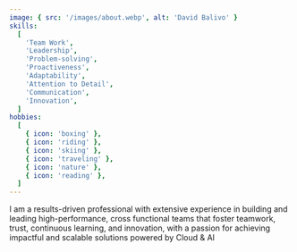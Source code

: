 ```yaml
---
image: { src: '/images/about.webp', alt: 'David Balivo' }
skills:
  [
    'Team Work',
    'Leadership',
    'Problem-solving',
    'Proactiveness',
    'Adaptability',
    'Attention to Detail',
    'Communication',
    'Innovation',
  ]
hobbies:
  [
    { icon: 'boxing' },
    { icon: 'riding' },
    { icon: 'skiing' },
    { icon: 'traveling' },
    { icon: 'nature' },
    { icon: 'reading' },
  ]
---
```


<p>
  I am a results-driven professional with extensive experience in <span class="text-primary">building and leading
  high-performance</span>, cross functional <span class="text-primary">teams</span> that foster
  teamwork, trust, continuous learning, and innovation, with a passion for
  achieving <span class="text-primary">impactful and scalable</span> solutions powered by <span class="text-primary">Cloud</span> & <span class="text-primary">AI</span>
</p>
